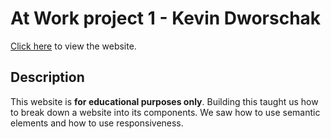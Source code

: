 # At Work project 1 - Kevin Dworschak

[Click here](https://pgmgent-atwork-1.github.io/opdracht-1-lightopia-kefmaister/) to view the website.

## Description
This website is **for educational purposes only**. Building this taught us how to break down a website
into its components. We saw how to use semantic elements and how to use responsiveness.

